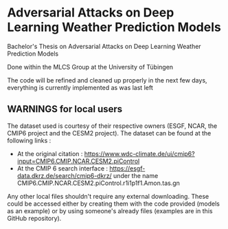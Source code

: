 # Adversarial Attacks on Deep Learning Weather Prediction Models

Bachelor's Thesis on Adversarial Attacks on Deep Learning Weather Prediction Models

Done within the MLCS Group at the University of Tübingen

The code will be refined and cleaned up properly in the next few days, everything is currently implemented as was last left


WARNINGS for local users
------------------------
The dataset used is courtesy of their respective owners (ESGF, NCAR, the CMIP6 project and the CESM2 project).
The dataset can be found at the following links :
- At the original citation : https://www.wdc-climate.de/ui/cmip6?input=CMIP6.CMIP.NCAR.CESM2.piControl
- At the CMIP 6 search interface : https://esgf-data.dkrz.de/search/cmip6-dkrz/ under the name CMIP6.CMIP.NCAR.CESM2.piControl.r1i1p1f1.Amon.tas.gn

Any other local files shouldn't require any external downloading. These could be accessed either by creating them with the code provided (models as an example) or by using someone's already files (examples are in this GitHub repository).
